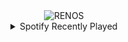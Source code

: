 <div align="center">
<picture>
    <source media="(prefers-color-scheme: dark)" srcset="https://i.ibb.co/tBLZDvK/output-gif.gif">
    <source media="(prefers-color-scheme: light)" srcset="https://i.ibb.co/tBLZDvK/output-gif.gif">
    <img alt="RENOS" src="https://i.ibb.co/tBLZDvK/output-gif.gif">
</picture>
<details>
<summary>Spotify Recently Played</summary>
<img src="https://spotify-recently-played-readme.vercel.app/api?user=31d6d6zerc5ct6kck32na2ozsqf4&unique=1&width=400" alt="Spotify" />
</details>
</div>

<!-- Image deletion URL: https://ibb.co/6YXvFTw/e6ad496670a80b94eef47d8cc6abe286 -->